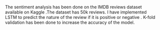 The sentiment analysis has been done on the IMDB reviews dataset available on Kaggle .The dataset has 50k reviews. I have implemented LSTM to predict the nature of the review if it is positive or negative . K-fold validation
has been done to increase the accuracy of the model.
